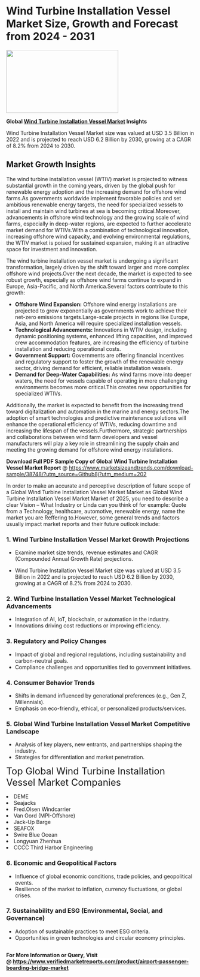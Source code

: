 <H1>Wind Turbine Installation Vessel Market Size, Growth and Forecast from 2024 - 2031</H1><img class="aligncenter size-medium wp-image-584254" src="https://thirdeyenews.in/wp-content/uploads/2024/09/Global-Market-Research-300x168.jpeg" alt="" width="300" height="168" /><p><strong>Global&nbsp;<a href="https://www.marketsizeandtrends.com/download-sample/38748/?utm_source=Github8j?utm_medium=202">Wind Turbine Installation Vessel Market</a> Insights</strong></p><p>Wind Turbine Installation Vessel Market size was valued at USD 3.5 Billion in 2022 and is projected to reach USD 6.2 Billion by 2030, growing at a CAGR of 8.2% from 2024 to 2030.</p><p><h2>Market Growth Insights</h2> <p>The wind turbine installation vessel (WTIV) market is projected to witness substantial growth in the coming years, driven by the global push for renewable energy adoption and the increasing demand for offshore wind farms.As governments worldwide implement favorable policies and set ambitious renewable energy targets, the need for specialized vessels to install and maintain wind turbines at sea is becoming critical.Moreover, advancements in offshore wind technology and the growing scale of wind farms, especially in deep-water regions, are expected to further accelerate market demand for WTIVs.With a combination of technological innovation, increasing offshore wind capacity, and evolving environmental regulations, the WTIV market is poised for sustained expansion, making it an attractive space for investment and innovation.</p> <p>The wind turbine installation vessel market is undergoing a significant transformation, largely driven by the shift toward larger and more complex offshore wind projects.Over the next decade, the market is expected to see robust growth, especially as offshore wind farms continue to expand in Europe, Asia-Pacific, and North America.Several factors contribute to this growth: <ul> <li><strong>Offshore Wind Expansion:</strong> Offshore wind energy installations are projected to grow exponentially as governments work to achieve their net-zero emissions targets.Large-scale projects in regions like Europe, Asia, and North America will require specialized installation vessels.</li> <li><strong>Technological Advancements:</strong> Innovations in WTIV design, including dynamic positioning systems, enhanced lifting capacities, and improved crew accommodation features, are increasing the efficiency of turbine installation and reducing operational costs.</li> <li><strong>Government Support:</strong> Governments are offering financial incentives and regulatory support to foster the growth of the renewable energy sector, driving demand for efficient, reliable installation vessels.</li> <li><strong>Demand for Deep-Water Capabilities:</strong> As wind farms move into deeper waters, the need for vessels capable of operating in more challenging environments becomes more critical.This creates new opportunities for specialized WTIVs.</li> </ul> <p>Additionally, the market is expected to benefit from the increasing trend toward digitalization and automation in the marine and energy sectors.The adoption of smart technologies and predictive maintenance solutions will enhance the operational efficiency of WTIVs, reducing downtime and increasing the lifespan of the vessels.Furthermore, strategic partnerships and collaborations between wind farm developers and vessel manufacturers will play a key role in streamlining the supply chain and meeting the growing demand for offshore wind energy installations.</p> <p><span class=""><strong>Download Full PDF Sample Copy of Global Wind Turbine Installation Vessel Market Report</strong> @ <a href="https://www.marketsizeandtrends.com/download-sample/38748/?utm_source=Github8j?utm_medium=202" target="_blank">https://www.marketsizeandtrends.com/download-sample/38748/?utm_source=Github8j?utm_medium=202</a></span></p><p>In order to make an accurate and perceptive description of future scope of a Global&nbsp;Wind Turbine Installation Vessel Market Market as Global&nbsp;Wind Turbine Installation Vessel Market Market of 2025, you need to describe a clear Vision &ndash; What Industry or Linda can you think of for example: Quote from a Technology, healthcare, automotive, renewable energy, name the market you are Reffering to.However, some general trends and factors usually impact market reports and their future outlook include:</p><h3>1.&nbsp;<strong>Wind Turbine Installation Vessel Market Growth Projections</strong></h3><ul><li>Examine market size trends, revenue estimates and CAGR (Compounded Annual Growth Rate) projections.</li><li><p>Wind Turbine Installation Vessel Market size was valued at USD 3.5 Billion in 2022 and is projected to reach USD 6.2 Billion by 2030, growing at a CAGR of 8.2% from 2024 to 2030.</p></li></ul><h3>2.&nbsp;<strong>Wind Turbine Installation Vessel Market Technological Advancements</strong></h3><ul><li>Integration of AI, IoT, blockchain, or automation in the industry.</li><li>Innovations driving cost reductions or improving efficiency.</li></ul><h3>3.&nbsp;<strong>Regulatory and Policy Changes</strong></h3><ul><li>Impact of global and regional regulations, including sustainability and carbon-neutral goals.</li><li>Compliance challenges and opportunities tied to government initiatives.</li></ul><h3>4.&nbsp;<strong>Consumer Behavior Trends</strong></h3><ul><li>Shifts in demand influenced by generational preferences (e.g., Gen Z, Millennials).</li><li>Emphasis on eco-friendly, ethical, or personalized products/services.</li></ul><h3>5.&nbsp;<strong>Global Wind Turbine Installation Vessel Market Competitive Landscape</strong></h3><ul><li>Analysis of key players, new entrants, and partnerships shaping the industry.</li><li>Strategies for differentiation and market penetration.</li></ul><p data-pm-slice="1 1 []"><span style="color: inherit; font-family: inherit; font-size: 25px;">Top Global Wind Turbine Installation Vessel Market Companies</span></p><div class="" data-test-id=""><p><li>DEME</li><li> Seajacks</li><li> Fred.Olsen Windcarrier</li><li> Van Oord (MPI-Offshore)</li><li> Jack-Up Barge</li><li> SEAFOX</li><li> Swire Blue Ocean</li><li> Longyuan Zhenhua</li><li> CCCC Third Harbor Engineering</li></p></div><h3>6.&nbsp;<strong>Economic and Geopolitical Factors</strong></h3><ul><li>Influence of global economic conditions, trade policies, and geopolitical events.</li><li>Resilience of the market to inflation, currency fluctuations, or global crises.</li></ul><h3>7.&nbsp;<strong>Sustainability and ESG (Environmental, Social, and Governance)</strong></h3><ul><li>Adoption of sustainable practices to meet ESG criteria.</li><li>Opportunities in green technologies and circular economy principles.</li></ul><h2><strong style="font-size: 14px;">For More Information or Query, Visit @&nbsp;</strong><a style="background-color: #ffffff; font-size: 14px;" href="https://www.marketsizeandtrends.com/report/wind-turbine-installation-vessel-market/" target="_blank">https://www.verifiedmarketreports.com/product/airport-passenger-boarding-bridge-market</a></h2>